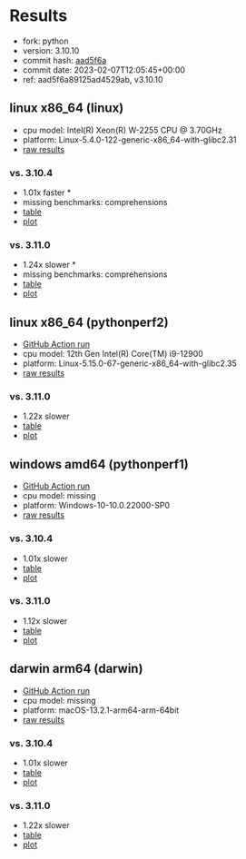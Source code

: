# Results

- fork: python
- version: 3.10.10
- commit hash: [aad5f6a](https://github.com/python/cpython/commit/aad5f6a)
- commit date: 2023-02-07T12:05:45+00:00
- ref: aad5f6a89125ad4529ab, v3.10.10

## linux x86_64 (linux)

- cpu model: Intel(R) Xeon(R) W-2255 CPU @ 3.70GHz
- platform: Linux-5.4.0-122-generic-x86_64-with-glibc2.31
- [raw results](bm-20230207-linux-x86_64-python-v3.10.10-3.10.10-aad5f6a.json)

### vs. 3.10.4

- 1.01x faster \*
- missing benchmarks: comprehensions
- [table](bm-20230207-linux-x86_64-python-v3.10.10-3.10.10-aad5f6a-vs-3.10.4.md)
- [plot](bm-20230207-linux-x86_64-python-v3.10.10-3.10.10-aad5f6a-vs-3.10.4.png)

### vs. 3.11.0

- 1.24x slower \*
- missing benchmarks: comprehensions
- [table](bm-20230207-linux-x86_64-python-v3.10.10-3.10.10-aad5f6a-vs-3.11.0.md)
- [plot](bm-20230207-linux-x86_64-python-v3.10.10-3.10.10-aad5f6a-vs-3.11.0.png)

## linux x86_64 (pythonperf2)

- [GitHub Action run](https://github.com/faster-cpython/benchmarking/actions/runs/4513537895)
- cpu model: 12th Gen Intel(R) Core(TM) i9-12900
- platform: Linux-5.15.0-67-generic-x86_64-with-glibc2.35
- [raw results](bm-20230207-pythonperf2-x86_64-python-aad5f6a89125ad4529ab-3.10.10-aad5f6a.json)

### vs. 3.11.0

- 1.22x slower
- [table](bm-20230207-pythonperf2-x86_64-python-aad5f6a89125ad4529ab-3.10.10-aad5f6a-vs-3.11.0.md)
- [plot](bm-20230207-pythonperf2-x86_64-python-aad5f6a89125ad4529ab-3.10.10-aad5f6a-vs-3.11.0.png)

## windows amd64 (pythonperf1)

- [GitHub Action run](https://github.com/faster-cpython/benchmarking/actions/runs/4500951050)
- cpu model: missing
- platform: Windows-10-10.0.22000-SP0
- [raw results](bm-20230207-pythonperf1-amd64-python-aad5f6a89125ad4529ab-3.10.10-aad5f6a.json)

### vs. 3.10.4

- 1.01x slower
- [table](bm-20230207-pythonperf1-amd64-python-aad5f6a89125ad4529ab-3.10.10-aad5f6a-vs-3.10.4.md)
- [plot](bm-20230207-pythonperf1-amd64-python-aad5f6a89125ad4529ab-3.10.10-aad5f6a-vs-3.10.4.png)

### vs. 3.11.0

- 1.12x slower
- [table](bm-20230207-pythonperf1-amd64-python-aad5f6a89125ad4529ab-3.10.10-aad5f6a-vs-3.11.0.md)
- [plot](bm-20230207-pythonperf1-amd64-python-aad5f6a89125ad4529ab-3.10.10-aad5f6a-vs-3.11.0.png)

## darwin arm64 (darwin)

- [GitHub Action run](https://github.com/faster-cpython/benchmarking/actions/runs/4494505736)
- cpu model: missing
- platform: macOS-13.2.1-arm64-arm-64bit
- [raw results](bm-20230207-darwin-arm64-python-aad5f6a89125ad4529ab-3.10.10-aad5f6a.json)

### vs. 3.10.4

- 1.01x slower
- [table](bm-20230207-darwin-arm64-python-aad5f6a89125ad4529ab-3.10.10-aad5f6a-vs-3.10.4.md)
- [plot](bm-20230207-darwin-arm64-python-aad5f6a89125ad4529ab-3.10.10-aad5f6a-vs-3.10.4.png)

### vs. 3.11.0

- 1.22x slower
- [table](bm-20230207-darwin-arm64-python-aad5f6a89125ad4529ab-3.10.10-aad5f6a-vs-3.11.0.md)
- [plot](bm-20230207-darwin-arm64-python-aad5f6a89125ad4529ab-3.10.10-aad5f6a-vs-3.11.0.png)

